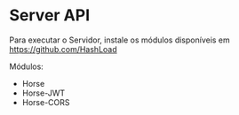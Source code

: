 # Server API

Para executar o Servidor, instale os módulos disponíveis em https://github.com/HashLoad

Módulos:
- Horse
- Horse-JWT
- Horse-CORS

